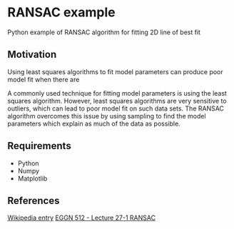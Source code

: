 # RANSAC example

Python example of RANSAC algorithm for fitting 2D line of best fit

## Motivation
Using least squares algorithms to fit model parameters can produce poor model fit when there are

A commonly used technique for fitting model parameters is using the least squares algorithm. However, least squares algorithms are very sensitive to outliers, which can lead to poor model fit on such data sets. The RANSAC algorithm overcomes this issue by using sampling to find the model parameters which explain as much of the data as possible. 

## Requirements
- Python
- Numpy
- Matplotlib

## References
[Wikipedia entry](https://en.wikipedia.org/wiki/Random_sample_consensus)
[EGGN 512 - Lecture 27-1 RANSAC](https://www.youtube.com/watch?v=NKxXGsZdDp8)